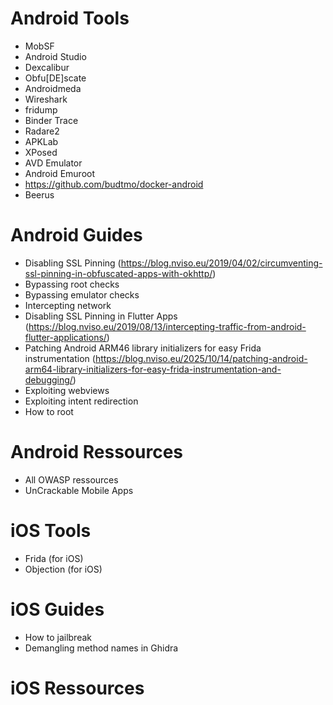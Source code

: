 # Android Tools
- MobSF
- Android Studio
- Dexcalibur
- Obfu[DE]scate
- Androidmeda
- Wireshark
- fridump
- Binder Trace
- Radare2
- APKLab
- XPosed
- AVD Emulator
- Android Emuroot
- https://github.com/budtmo/docker-android
- Beerus

# Android Guides
- Disabling SSL Pinning (https://blog.nviso.eu/2019/04/02/circumventing-ssl-pinning-in-obfuscated-apps-with-okhttp/)
- Bypassing root checks
- Bypassing emulator checks
- Intercepting network
- Disabling SSL Pinning in Flutter Apps (https://blog.nviso.eu/2019/08/13/intercepting-traffic-from-android-flutter-applications/)
- Patching Android ARM46 library initializers for easy Frida instrumentation (https://blog.nviso.eu/2025/10/14/patching-android-arm64-library-initializers-for-easy-frida-instrumentation-and-debugging/)
- Exploiting webviews
- Exploiting intent redirection
- How to root

# Android Ressources
- All OWASP ressources
- UnCrackable Mobile Apps

# iOS Tools
- Frida (for iOS)
- Objection (for iOS)

# iOS Guides
- How to jailbreak
- Demangling method names in Ghidra

# iOS Ressources
